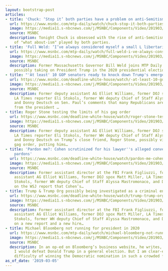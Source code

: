 ```yaml
---
layout: bootstrap-post
articles:
- title: 'Chuck: ‘Stop it’ both parties have a problem on anti-Semitism'
  url: https://www.msnbc.com/mtp-daily/watch/chuck-stop-it-both-parties-have-a-problem-on-anti-semitism-1452616771853
  image: https://media11.s-nbcnews.com/j/MSNBC/Components/Video/201903/n_mtpd_clip_obsessed_190305_1920x1080.nbcnews-fp-1200-630.jpg
  source: MSNBC
  description: Tonight Chuck is obsessed with the rise of anti-Semitism and the game
    of "what about-ism" played by both parties.
- title: 'Full Weld: ‘I’ve always considered myself a small L libertarian’'
  url: https://www.msnbc.com/mtp-daily/watch/full-weld-i-ve-always-considered-myself-a-small-l-libertarian-1452615747648
  image: https://media11.s-nbcnews.com/j/MSNBC/Components/Video/201903/n_mtpd_full_billweld_190305_1920x1080.nbcnews-fp-1200-630.jpg
  source: MSNBC
  description: Former Massachusetts Governor Bill Weld joins MTP Daily to discuss
    possibly taking on President Trump in the 2020 presidential election.
- title: "'At least' 10 GOP senators ready to knock down Trump's emergency declaration"
  url: https://www.msnbc.com/deadline-white-house/watch/-at-least-10-gop-senators-ready-to-knock-down-trump-s-emergency-declaration-1452608579863
  image: https://media11.s-nbcnews.com/j/MSNBC/Components/Video/201903/n_wh_deadline_rand_190305_1920x1080.nbcnews-fp-1200-630.jpg
  source: MSNBC
  description: Former deputy assistant AG Elliot Williams, former DOJ spox Matt Miller,
    LA Times reporter Eli Stokols, former WH deputy Chief of Staff Alyssa Mastromonaco,
    and Donny Deutsch on Sen. Paul’s comments that many Republicans are ready to split
    from the president …
- title: Roger Stone testing the limits of his gag order
  url: https://www.msnbc.com/deadline-white-house/watch/roger-stone-testing-the-limits-of-his-gag-order-1452607043525
  image: https://media11.s-nbcnews.com/j/MSNBC/Components/Video/201903/n_wh_deadline_stone_190305_1920x1080.nbcnews-fp-1200-630.jpg
  source: MSNBC
  description: Former deputy assistant AG Elliot Williams, former DOJ spox Matt Miller,
    LA Times reporter Eli Stokols, former WH deputy Chief of Staff Alyssa Mastromonaco,
    and Donny Deutsch on Trump’s close friend, Roger Stone, possibly violating his
    gag order, putting hims…
- title: 'Pardon me?: Cohen scrutinized for his lawyer''s alleged conversations over
    pardons'
  url: https://www.msnbc.com/deadline-white-house/watch/pardon-me-cohen-scrutinized-for-his-lawyer-s-alleged-conversations-over-pardons-1452604483882
  image: https://media11.s-nbcnews.com/j/MSNBC/Components/Video/201903/n_wh_deadline_cohen_190305_1920x1080.nbcnews-fp-1200-630.jpg
  source: MSNBC
  description: Former assistant director at the FBI Frank Figliuzzi, former deputy
    assistant AG Elliot Williams, former DOJ spox Matt Miller, LA Times reporter Eli
    Stokols, former WH deputy Chief of Staff Alyssa Mastromonaco, and Donny Deutsch
    on the WSJ report that Cohen’s…
- title: Trump & Trump Org possibly being investigated as a criminal enterprise
  url: https://www.msnbc.com/deadline-white-house/watch/trump-trump-org-possibly-being-investigated-as-a-criminal-enterprise-1452602947832
  image: https://media11.s-nbcnews.com/j/MSNBC/Components/Video/201903/n_wh_deadline_org_190305_1920x1080.nbcnews-fp-1200-630.jpg
  source: MSNBC
  description: Former assistant director at the FBI Frank Figliuzzi, former deputy
    assistant AG Elliot Williams, former DOJ spox Matt Miller, LA Times reporter Eli
    Stokols, former WH deputy Chief of Staff Alyssa Mastromonaco, and Donny Deutsch
    on a new report and a new hire…
- title: Michael Bloomberg not running for president in 2020
  url: https://www.msnbc.com/mtp-daily/watch/michael-bloomberg-not-running-for-president-in-2020-1452599875904
  image: https://media11.s-nbcnews.com/j/MSNBC/Components/Video/201903/n_mtpd_clip_2020visionbloomberg_190305_1920x1080.nbcnews-fp-1200-630.jpg
  source: MSNBC
  description: In an op-ed on Bloomberg’s business website, he writes, "I believe
    I would defeat Donald Trump in a general election. But I am clear-eyed about the
    difficulty of winning the Democratic nomination in such a crowded field."
as_of_date: '2019-03-05'
---
```


